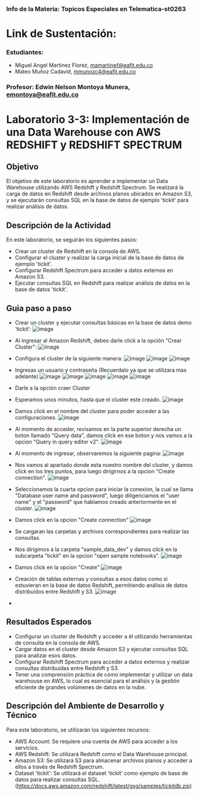 ### Info de la Materia: Topicos Especiales en Telematica-st0263
# Link de Sustentación:

### Estudiantes:
- Miguel Angel Martinez Florez, mamartinef@eafit.edu.co
- Mateo Muñoz Cadavid, mmunozc4@eafit.edu.co

### Profesor:  Edwin Nelson Montoya Munera, emontoya@eafit.edu.co  

# Laboratorio 3-3: Implementación de una Data Warehouse con AWS REDSHIFT y REDSHIFT SPECTRUM

##  Objetivo
El objetivo de este laboratorio es aprender a implementar un Data Warehouse utilizando AWS Redshift y Redshift Spectrum. Se realizará la carga de datos en Redshift 
desde archivos planos ubicados en Amazon S3, y se ejecutarán consultas SQL en la base de datos de ejemplo 'tickit' para realizar análisis de datos.

## Descripción de la Actividad 
En este laboratorio, se seguirán los siguientes pasos:

- Crear un cluster de Redshift en la consola de AWS.
- Configurar el cluster y realizar la carga inicial de la base de datos de ejemplo 'tickit'.
- Configurar Redshift Spectrum para acceder a datos externos en Amazon S3.
- Ejecutar consultas SQL en Redshift para realizar análisis de datos en la base de datos 'tickit'.

## Guia paso a paso 
- Crear un cluster y ejecutar consultas básicas en la base de datos demo ‘tickit’:
![image](https://github.com/migueflorez10/Laboratorio_3-3/assets/68928440/d97fb708-14b0-4cf9-9f90-ce687e15837f)

- Al ingresar al Amazon Redshift, debes darle click a la opción "Crear Cluster":
![image](https://github.com/migueflorez10/Laboratorio_3-3/assets/68928440/de3a24ba-0713-4a52-899f-c12feecec138)

- Configura el cluster de la siguiente manera:
![image](https://github.com/migueflorez10/Laboratorio_3-3/assets/68928440/60db2d4c-8a09-44cf-b3e0-34697e4b68a6)
![image](https://github.com/migueflorez10/Laboratorio_3-3/assets/68928440/10d3c28d-2dc7-448d-9e48-5a17309bf030)
![image](https://github.com/migueflorez10/Laboratorio_3-3/assets/68928440/094c3ffd-7814-4eda-bd2f-021840b9d4ac)
- Ingresas un usuario y contraseña (Recuerdalo ya que se utilizara mas adelante)
![image](https://github.com/migueflorez10/Laboratorio_3-3/assets/68928440/3d9fb572-1502-4e30-963b-4a4dd2ca3143)
![image](https://github.com/migueflorez10/Laboratorio_3-3/assets/68928440/b52eca39-7cfd-4f10-b090-ffa5700886ea)
![image](https://github.com/migueflorez10/Laboratorio_3-3/assets/68928440/49ae5f5f-1170-423f-9710-a197ad5b4920)
![image](https://github.com/migueflorez10/Laboratorio_3-3/assets/68928440/5c1a3fe7-8d06-4ed3-8ec6-7c62e2175621)
![image](https://github.com/migueflorez10/Laboratorio_3-3/assets/68928440/aeb36c9a-de21-4bbf-b9bd-06d251ea10e6)
- Darle a la opción craer Cluster
- Esperamos unos minutos, hasta que el cluster este creado.
![image](https://github.com/migueflorez10/Laboratorio_3-3/assets/68928440/3862d2d6-2785-4b90-97b0-ce6660f465af)
- Damos click en el nombre del cluster para poder acceder a las configuraciones.
![image](https://github.com/migueflorez10/Laboratorio_3-3/assets/68928440/8cb9f428-a248-41b8-b88b-6ef3d7103c87)
- Al momento de acceder, revisamos en la parte superior derecha un boton llamado "Query data", damos click en ese boton y nos vamos a la opcion "Query in query editor v2".
![image](https://github.com/migueflorez10/Laboratorio_3-3/assets/68928440/a0ce9d66-9495-4f1e-9002-edd1a04f5acf)
- Al momento de ingresar, observaremos la siguiente pagina: 
![image](https://github.com/migueflorez10/Laboratorio_3-3/assets/68928440/8b5ab68e-7925-4c0a-935c-394b90e8fb92)
- Nos vamos al apartado donde esta nuestro nombre del cluster, y damos click en los tres puntos, para luego dirigirnos a la opcion "Create connection".
![image](https://github.com/migueflorez10/Laboratorio_3-3/assets/68928440/4f503c28-5470-4319-b1c2-4af349827394)
- Seleccionamos la cuarta opcion para iniciar la conexion, la cual se llama "Database user name and password", luego diligenciamos el "user name" y el "password" que habiamos creado anteriormente en el cluster.
![image](https://github.com/migueflorez10/Laboratorio_3-3/assets/68928440/de26d367-5c96-49a8-a58d-eacc9a4452ef)
- Damos click en la opcion "Create connection"
![image](https://github.com/migueflorez10/Laboratorio_3-3/assets/68928440/9282cf0c-7ab0-43a9-971a-a5e394e21181)
- Se cargaran las carpetas y archivos correspondientes para realizar las consultas.
- Nos dirigimos a la carpeta "sample_data_dev" y damos click en la subcarpeta "tickit" en la opcion "open sample notebooks".
![image](https://github.com/migueflorez10/Laboratorio_3-3/assets/68928440/e8dd63b4-e227-40aa-8f8c-6f68eaea50f4)
- Damos click en la opcion "Create"
![image](https://github.com/migueflorez10/Laboratorio_3-3/assets/68928440/4c08300f-4bef-4493-92f7-b560bf4514dc)
- Creación de tablas externas y consultas a esos datos como si estuvieran en la base de datos Redshift, permitiendo análisis de datos distribuidos entre Redshift y S3.
![image](https://github.com/migueflorez10/Laboratorio_3-3/assets/68928440/9b9d8fce-6eef-498b-8b94-3384ddad77e6)
- 










## Resultados Esperados
- Configurar un cluster de Redshift y acceder a él utilizando herramientas de consulta en la consola de AWS.
- Cargar datos en el cluster desde Amazon S3 y ejecutar consultas SQL para analizar esos datos.
- Configurar Redshift Spectrum para acceder a datos externos y realizar consultas distribuidas entre Redshift y S3.
- Tener una comprensión práctica de cómo implementar y utilizar un data warehouse en AWS, lo cual es esencial para el análisis y la gestión eficiente de grandes volúmenes de datos en la nube.




## Descripción del Ambiente de Desarrollo y Técnico
Para este laboratorio, se utilizarán los siguientes recursos:

- AWS Account: Se requiere una cuenta de AWS para acceder a los servicios.
- AWS Redshift: Se utilizará Redshift como el Data Warehouse principal.
- Amazon S3: Se utilizará S3 para almacenar archivos planos y acceder a ellos a través de Redshift Spectrum.
- Dataset 'tickit': Se utilizará el dataset 'tickit' como ejemplo de base de datos para realizar consultas SQL. (https://docs.aws.amazon.com/redshift/latest/gsg/samples/tickitdb.zip)
